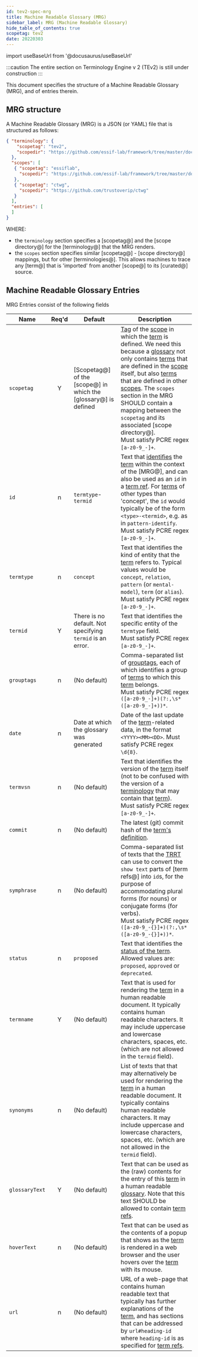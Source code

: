 ```yaml
---
id: tev2-spec-mrg
title: Machine Readable Glossary (MRG)
sidebar_label: MRG (Machine Readable Glossary)
hide_table_of_contents: true
scopetag: tev2
date: 20220303
---
```


import useBaseUrl from '@docusaurus/useBaseUrl'

:::caution
The entire section on Terminology Engine v 2 (TEv2) is still under construction
:::

This document specifies the structure of a Machine Readable Glossary (MRG), and of entries therein.

## MRG structure

A Machine Readable Glossary (MRG) is a JSON (or YAML) file that is structured as follows:

~~~ json
{ "terminology": {
    "scopetag": "tev2",
    "scopedir": "https://github.com/essif-lab/framework/tree/master/docs/tev2"
  },
  "scopes": [
   { "scopetag": "essiflab",
     "scopedir": "https://github.com/essif-lab/framework/tree/master/docs"
   },
   { "scopetag": "ctwg",
     "scopedir": "https://github.com/trustoverip/ctwg"
   }
  ],
  "entries": [
  ]
}
~~~

WHERE:

- the `terminology` section specifies a [scopetag@] and the [scope directory@] for the [terminology@] that the MRG renders.
- the `scopes` section specifies similar [scopetag@] - [scope directory@] mappings, but for other [terminologies@]. This allows machines to trace any [term@] that is 'imported' from another [scope@] to its [curated@] source.

## Machine Readable Glossary Entries

MRG Entries consist of the following fields

| Name | Req'd | Default | Description |
| ---- | :---: | ------- | ----------- |
| `scopetag` | Y | [Scopetag@] of the [scope@] in which the [glossary@] is defined | [Tag](@ctwg) of the [scope](@ctwg) in which the [term](@ctwg) is defined. We need this because a [glossary](@ctwg) not only contains [terms](term@ctwg) that are defined in the [scope](@ctwg) itself, but also [terms](term@ctwg) that are defined in other [scopes](@ctwg). The `scopes` section in the MRG SHOULD contain a mapping between the `scopetag` and its associated [scope directory@].<br/>Must satisfy PCRE regex `[a-z0-9_-]+`. |
| `id` | n | `termtype`-`termid` | Text that [identifies](identify@essiflab) the [term](@ctwg) within the context of the [MRG@], and can also be used as an `id` in a [term ref](term-ref@ctwg). For [terms](term@ctwg) of other types than 'concept', the `id` would typically be of the form `<type>-<termid>`, e.g. as in `pattern-identify`.<br/>Must satisfy PCRE regex `[a-z0-9_-]+`. |
| `termtype` | n | `concept` | Text that identifies the kind of entity that the [term](@ctwg) refers to. Typical values would be `concept`, `relation`, `pattern` (or `mental-model`), `term` (or `alias`).<br/>Must satisfy PCRE regex `[a-z0-9_-]+`. |
| `termid` | Y | There is no default. Not specifying `termid` is an error. | Text that identifies the specific entity of the `termtype` field.<br/>Must satisfy PCRE regex `[a-z0-9_-]+`. |
| `grouptags` | n | (No default) | Comma-separated list of [grouptags](tag@ctwg), each of which identifies a group of [terms](term@ctwg) to which this [term](@ctwg) belongs.<br/>Must satisfy PCRE regex `([a-z0-9_-]+)(?:,\s*([a-z0-9_-]+))*`. |
| `date`| n | Date at which the glossary was generated | Date of the last update of the [term](@ctwg)-related data, in the format `<YYYY><MM><DD>`. Must satisfy PCRE regex `\d{8}`. |
| `termvsn` | n | (No default) | Text that identifies the version of the [term](@ctwg) itself (not to be confused with the version of a [terminology](@ctwg) that may contain that [term](@ctwg)).<br/>Must satisfy PCRE regex `[a-z0-9_-]+`. |
| `commit` | n | (No default) | The latest (git) commit hash of the [term's](term@ctwg) [definition](@ctwg). |
| `symphrase` | n | (No default) | Comma-separated list of texts that the [TRRT](#trrt) can use to convert the `show text` parts of [term refs@] into `id`s, for the purpose of accommodating plural forms (for nouns) or conjugate forms (for verbs).<br/>Must satisfy PCRE regex `([a-z0-9_-{}]+)(?:,\s*([a-z0-9_-{}]+))*`. |
| `status` | n | `proposed` | Text that identifies the [status of the term](https://github.com/trustoverip/concepts-and-terminology-wg/blob/master/docs/status-tags.md). Allowed values are: `proposed`, `approved` or `deprecated`. |
| `termname` | Y | (No default) | Text that is used for rendering the [term](@ctwg) in a human readable document. It typically contains human readable characters. It may include uppercase and lowercase characters, spaces, etc. (which are not allowed in the `termid` field). |
| `synonyms` | n | (No default) | List of texts that that may alternatively be used for rendering the [term](@ctwg) in a human readable document. It typically contains human readable characters. It may include uppercase and lowercase characters, spaces, etc. (which are not allowed in the `termid` field). |
| `glossaryText` | Y | (No default) | Text that can be used as the (raw) contents for the entry of this [term](@ctwg) in a human readable [glossary](@ctwg). Note that this text SHOULD be allowed to contain [term refs](term-ref@ctwg). |
| `hoverText` | n | (No default) | Text that can be used as the contents of a popup that shows as the [term](@ctwg) is rendered in a web browser and the user hovers over the [term](@ctwg) with its mouse. |
| `url` | n | (No default) | URL of a web-page that contains human readable text that typically has further explanations of the [term](@ctwg), and has sections that can be addressed by `url#heading-id` where `heading-id` is as specified for [term refs](term-ref@ctwg). |
